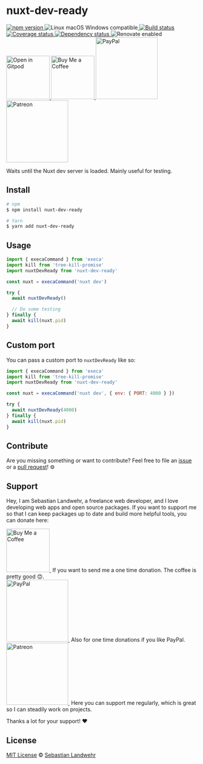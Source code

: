 <!-- TITLE/ -->
# nuxt-dev-ready
<!-- /TITLE -->

<!-- BADGES/ -->
<p>
  <a href="https://npmjs.org/package/nuxt-dev-ready">
    <img
      src="https://img.shields.io/npm/v/nuxt-dev-ready.svg"
      alt="npm version"
    >
  </a><img src="https://img.shields.io/badge/os-linux%20%7C%C2%A0macos%20%7C%C2%A0windows-blue" alt="Linux macOS Windows compatible"><a href="https://github.com/dword-design/nuxt-dev-ready/actions">
    <img
      src="https://github.com/dword-design/nuxt-dev-ready/workflows/build/badge.svg"
      alt="Build status"
    >
  </a><a href="https://codecov.io/gh/dword-design/nuxt-dev-ready">
    <img
      src="https://codecov.io/gh/dword-design/nuxt-dev-ready/branch/master/graph/badge.svg"
      alt="Coverage status"
    >
  </a><a href="https://david-dm.org/dword-design/nuxt-dev-ready">
    <img src="https://img.shields.io/david/dword-design/nuxt-dev-ready" alt="Dependency status">
  </a><img src="https://img.shields.io/badge/renovate-enabled-brightgreen" alt="Renovate enabled"><br/><a href="https://gitpod.io/#https://github.com/dword-design/nuxt-dev-ready">
    <img
      src="https://gitpod.io/button/open-in-gitpod.svg"
      alt="Open in Gitpod"
      width="114"
    >
  </a><a href="https://www.buymeacoffee.com/dword">
    <img
      src="https://www.buymeacoffee.com/assets/img/guidelines/download-assets-sm-2.svg"
      alt="Buy Me a Coffee"
      width="114"
    >
  </a><a href="https://paypal.me/SebastianLandwehr">
    <img
      src="https://sebastianlandwehr.com/images/paypal.svg"
      alt="PayPal"
      width="163"
    >
  </a><a href="https://www.patreon.com/dworddesign">
    <img
      src="https://sebastianlandwehr.com/images/patreon.svg"
      alt="Patreon"
      width="163"
    >
  </a>
</p>
<!-- /BADGES -->

<!-- DESCRIPTION/ -->
Waits until the Nuxt dev server is loaded. Mainly useful for testing.
<!-- /DESCRIPTION -->

<!-- INSTALL/ -->
## Install

```bash
# npm
$ npm install nuxt-dev-ready

# Yarn
$ yarn add nuxt-dev-ready
```
<!-- /INSTALL -->

## Usage

```js
import { execaCommand } from 'execa'
import kill from 'tree-kill-promise'
import nuxtDevReady from 'nuxt-dev-ready'

const nuxt = execaCommand('nuxt dev')

try {
  await nuxtDevReady()

  // Do some testing
} finally {
  await kill(nuxt.pid)
} 
```

## Custom port

You can pass a custom port to `nuxtDevReady` like so:

```js
import { execaCommand } from 'execa'
import kill from 'tree-kill-promise'
import nuxtDevReady from 'nuxt-dev-ready'

const nuxt = execaCommand('nuxt dev', { env: { PORT: 4000 } })

try {
  await nuxtDevReady(4000)
} finally {
  await kill(nuxt.pid)
} 
```

<!-- LICENSE/ -->
## Contribute

Are you missing something or want to contribute? Feel free to file an [issue](https://github.com/dword-design/nuxt-dev-ready/issues) or a [pull request](https://github.com/dword-design/nuxt-dev-ready/pulls)! ⚙️

## Support

Hey, I am Sebastian Landwehr, a freelance web developer, and I love developing web apps and open source packages. If you want to support me so that I can keep packages up to date and build more helpful tools, you can donate here:

<p>
  <a href="https://www.buymeacoffee.com/dword">
    <img
      src="https://www.buymeacoffee.com/assets/img/guidelines/download-assets-sm-2.svg"
      alt="Buy Me a Coffee"
      width="114"
    >
  </a>&nbsp;If you want to send me a one time donation. The coffee is pretty good 😊.<br/>
  <a href="https://paypal.me/SebastianLandwehr">
    <img
      src="https://sebastianlandwehr.com/images/paypal.svg"
      alt="PayPal"
      width="163"
    >
  </a>&nbsp;Also for one time donations if you like PayPal.<br/>
  <a href="https://www.patreon.com/dworddesign">
    <img
      src="https://sebastianlandwehr.com/images/patreon.svg"
      alt="Patreon"
      width="163"
    >
  </a>&nbsp;Here you can support me regularly, which is great so I can steadily work on projects.
</p>

Thanks a lot for your support! ❤️

## License

[MIT License](https://opensource.org/license/mit/) © [Sebastian Landwehr](https://sebastianlandwehr.com)
<!-- /LICENSE -->
